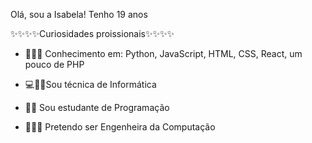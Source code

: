   Olá, sou a Isabela! 
  Tenho 19 anos 

✨✨✨✨Curiosidades proissionais✨✨✨✨

- 👩🏼‍💻 Conhecimento em: Python, JavaScript, HTML, CSS, React, um pouco de PHP

- 💻👩‍💻Sou técnica de Informática

- 👩‍🎓 Sou estudante de Programação

- 👩🏼‍💻 Pretendo ser Engenheira da Computação


